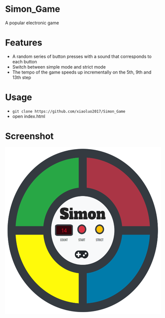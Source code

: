 # Simon_Game
A popular electronic game

# Features
* A random series of button presses with a sound that corresponds to each button
* Switch between simple mode and strict mode
* The tempo of the game speeds up incrementally on the 5th, 9th and 13th step

# Usage
* ```git clone https://github.com/xiaoluo2017/Simon_Game```
* open index.html

# Screenshot
<img height="540" src="https://github.com/xiaoluo2017/Simon_Game/blob/master/images/index.PNG">

